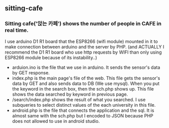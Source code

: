 ## sitting-cafe

### Sitting cafe('앉는 카페') shows the number of people in CAFE in real time. 

I use arduino D1 R1 board that the ESP8266 (wifi module) mounted in it to make connection between arduino and the server by PHP.
(and ACTUALLY I recommend the D1 R1 board who use http requests by WIFI than only using ESP8266 module because of its instability..)

- arduion.ino is the file that we use in arduino. It sends the sensor's data by GET response.
- index.php is the main page's file of the web. This file gets the sensor's data by GET and also sends data to DB (We use mysql).
When you put the keyword in the search box, then the sch.php shows up. This file shows the data searched by keyword in previous page.
- /search/index.php shows the result of what you searched. I use subqueries to select distinct values of the each university in this file.
- android.php is the file that connects the application and the sql. It is almost same with the sch.php but I encoded to JSON because PHP does not allowed to use in android studio. 

